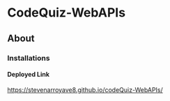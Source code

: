 # CodeQuiz-WebAPIs
## About
### Installations
#### Deployed Link
https://stevenarroyave8.github.io/codeQuiz-WebAPIs/
